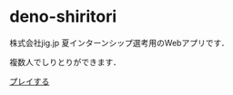 # deno-shiritori

株式会社jig.jp 夏インターンシップ選考用のWebアプリです．

複数人でしりとりができます．

[プレイする](https://keke1008-deno-shiritori.deno.dev/)
